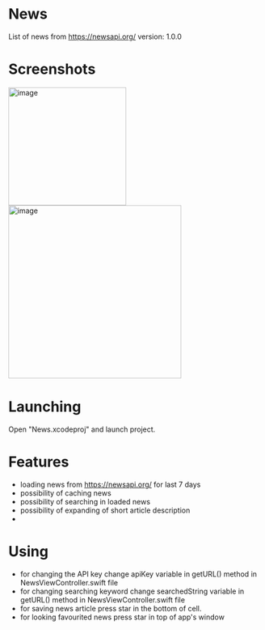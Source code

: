 # News
List of news from https://newsapi.org/
version: 1.0.0
# Screenshots
<img width="233" alt="image" src="https://user-images.githubusercontent.com/89098576/151291766-52ae85d2-ad84-4859-b041-bf7715762978.png">
<img width="342" alt="image" src="https://user-images.githubusercontent.com/89098576/151291844-9e801ef1-e236-447a-920e-aa18eac178e1.png">

# Launching
Open "News.xcodeproj" and launch project.

# Features
- loading news from https://newsapi.org/ for last 7 days
- possibility of caching news
- possibility of searching in loaded news
- possibility of expanding of short article description
- 
# Using 
- for changing the API key change apiKey variable in getURL() method in NewsViewController.swift file
- for changing searching keyword change searchedString variable in getURL() method in NewsViewController.swift file
- for saving news article press star in the bottom of cell.
- for looking favourited news press star in top of app's window

